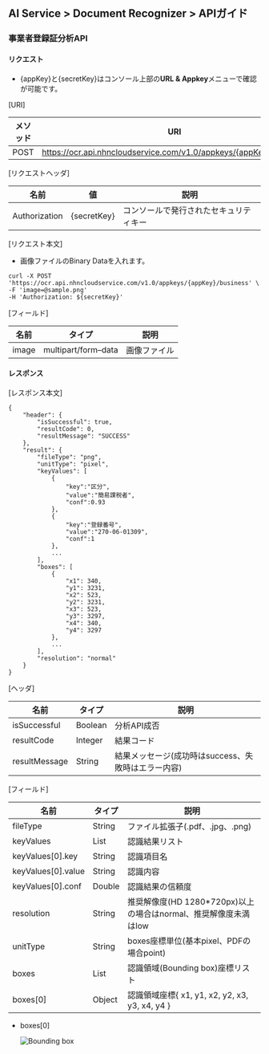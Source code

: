 ## AI Service > Document Recognizer > APIガイド

### 事業者登録証分析API

#### リクエスト

- {appKey}と{secretKey}はコンソール上部の**URL & Appkey**メニューで確認が可能です。

[URI]

| メソッド | URI |
|---|---|
| POST | https://ocr.api.nhncloudservice.com/v1.0/appkeys/{appKey}/business |

[リクエストヘッダ]

| 名前 | 値 | 説明 |
|---|---|---|
| Authorization | {secretKey} | コンソールで発行されたセキュリティキー |

[リクエスト本文]

- 画像ファイルのBinary Dataを入れます。

```
curl -X POST 'https://ocr.api.nhncloudservice.com/v1.0/appkeys/{appKey}/business' \
-F 'image=@sample.png' 
-H 'Authorization: ${secretKey}'
```

[フィールド]

| 名前 | タイプ | 説明 |
|---|---|---|
| image | multipart/form–data | 画像ファイル |

#### レスポンス

[レスポンス本文]

```
{
    "header": {
        "isSuccessful": true,
        "resultCode": 0,
        "resultMessage": "SUCCESS"
    },
    "result": {
        "fileType": "png",
        "unitType": "pixel",
        "keyValues": [
            {
                "key":"区分",
                "value":"簡易課税者",
                "conf":0.93
            },
            {
                "key":"登録番号",
                "value":"270-06-01309",
                "conf":1
            },
            ...
        ],
        "boxes": [
            {
                "x1": 340,
                "y1": 3231,
                "x2": 523,
                "y2": 3231,
                "x3": 523,
                "y3": 3297,
                "x4": 340,
                "y4": 3297
            },
            ...
        ],
        "resolution": "normal"
    }
}
```

[ヘッダ]

| 名前 | タイプ | 説明 |
|---|---|---|
| isSuccessful | Boolean | 分析API成否 |
| resultCode | Integer | 結果コード |
| resultMessage | String | 結果メッセージ(成功時はsuccess、失敗時はエラー内容) |

[フィールド]

| 名前 | タイプ | 説明 |
|---|---|---|
| fileType | String | ファイル拡張子(.pdf、.jpg、.png) |
| keyValues | List | 認識結果リスト |
| keyValues[0].key | String | 認識項目名 |
| keyValues[0].value | String | 認識内容 |
| keyValues[0].conf | Double | 認識結果の信頼度 |
| resolution | String | 推奨解像度(HD 1280*720px)以上の場合はnormal、推奨解像度未満はlow |
| unitType | String | boxes座標単位(基本pixel、PDFの場合point) |
| boxes | List | 認識領域(Bounding box)座標リスト |
| boxes[0] | Object  | 認識領域座標{ x1, y1, x2, y2, x3, y3, x4, y4 } |

* boxes[0]
 
    ![Bounding box](http://static.toastoven.net/prod_document_ocr/bbox.png)
